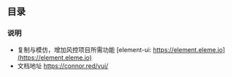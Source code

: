 ## 目录

### 说明
- 复制与模仿，增加风控项目所需功能 [element-ui: https://element.eleme.io](https://element.eleme.io)
- 文档地址 https://connor.red/vui/






